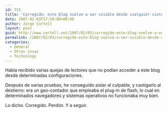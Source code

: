 ```yaml
---
id: 715
title: 'Corregido: este blog vuelve a ser visible desde cualquier sistema'
date: 2007-02-03T17:59:08+00:00
author: Jorge Cortell
layout: post
guid: http://www.cortell.net/2007/02/03/corregido-este-blog-vuelve-a-ser-visible-desde-cualquier-sistema/
permalink: /2007/02/03/corregido-este-blog-vuelve-a-ser-visible-desde-cualquier-sistema/
categories:
  - General
  - Otras cosas
  - Technology
---
```

Habí­a recibido varias quejas de lectores que no podí­an acceder a este blog desde determinadas configuraciones.

Después de varias pruebas, he conseguido aislar al culpable, y castigarlo al destierro: era un geo-contador que empleaba el plug-in de flash, lo cual en determinados navegadores y sistemas operativos no funcionaba muy bien.

Lo dicho. Corregido. Perdón. Y a seguir.